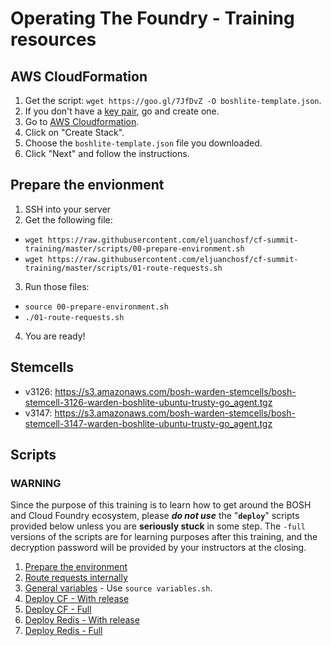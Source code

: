 # Operating The Foundry - Training resources

## AWS CloudFormation

1. Get the script: `wget https://goo.gl/7JfDvZ -O boshlite-template.json`.
2. If you don't have a [key pair](https://console.aws.amazon.com/ec2/v2/home?KeyPairs:sort=keyName), go and create one.
3. Go to [AWS Cloudformation](https://console.aws.amazon.com/cloudformation/).
4. Click on "Create Stack".
5. Choose the `boshlite-template.json` file you downloaded.
6. Click "Next" and follow the instructions.

## Prepare the envionment

1. SSH into your server
2. Get the following file:
  * `wget https://raw.githubusercontent.com/eljuanchosf/cf-summit-training/master/scripts/00-prepare-environment.sh`
  * `wget https://raw.githubusercontent.com/eljuanchosf/cf-summit-training/master/scripts/01-route-requests.sh`
3. Run those files:
  * `source 00-prepare-environment.sh`
  * `./01-route-requests.sh`
4. You are ready!

## Stemcells

* v3126: https://s3.amazonaws.com/bosh-warden-stemcells/bosh-stemcell-3126-warden-boshlite-ubuntu-trusty-go_agent.tgz
* v3147: https://s3.amazonaws.com/bosh-warden-stemcells/bosh-stemcell-3147-warden-boshlite-ubuntu-trusty-go_agent.tgz

## Scripts

### WARNING

Since the purpose of this training is to learn how to get around the BOSH and Cloud Foundry ecosystem, please ***do not use*** the "**`deploy`**" scripts provided below unless you are **seriously stuck**  in some step. The `-full` versions of the scripts are for learning purposes after this training, and the decryption password will be provided by your instructors at the closing.

1. [Prepare the environment](scripts/00-prepare-environment.sh)
1. [Route requests internally](scripts/01-route-requests.sh)
1. [General variables](scripts/variables.sh.gpg) - Use `source variables.sh`.
1. [Deploy CF - With release](scripts/02-deploy-cf-with-release.sh.gpg)
1. [Deploy CF - Full](scripts/02-deploy-cf-full.sh.gpg)
1. [Deploy Redis - With release](scripts/03-deploy-redis-with-release.sh.gpg)
1. [Deploy Redis - Full](scripts/03-deploy-redis-full.sh.gpg)
